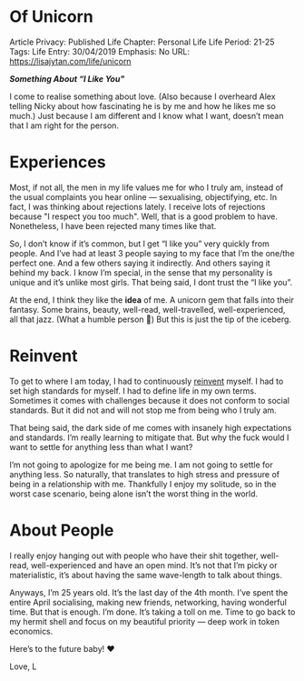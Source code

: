 # Of Unicorn

Article Privacy: Published
Life Chapter: Personal Life
Life Period: 21-25
Tags: Life
Entry: 30/04/2019
Emphasis: No
URL:  https://lisajytan.com/life/unicorn

***Something About “I Like You"***

I come to realise something about love. (Also because I overheard Alex telling Nicky about how fascinating he is by me and how he likes me so much.) Just because I am different and I know what I want, doesn’t mean that I am right for the person.

# Experiences

Most, if not all, the men in my life values me for who I truly am, instead of the usual complaints you hear online — sexualising, objectifying, etc. In fact, I was thinking about rejections lately. I receive lots of rejections because "I respect you too much". Well, that is a good problem to have.  Nonetheless, I have been rejected many times like that.

So, I don’t know if it’s common, but I get “I like you” very quickly from people. And I’ve had at least 3 people saying to my face that I’m the one/the perfect one. And a few others saying it indirectly. And others saying it behind my back. I know I’m special, in the sense that my personality is unique and it’s unlike most girls. That being said, I dont trust the “I like you”.

At the end, I think they like the **idea** of me. A unicorn gem that falls into their fantasy. Some brains, beauty, well-read, well-travelled, well-experienced, all that jazz. (What a humble person 🤣) But this is just the tip of the iceberg.

# Reinvent

To get to where I am today, I had to continuously [reinvent](https://lisajytan.com/life/becoming/) myself. I had to set high standards for myself. I had to define life in my own terms. Sometimes it comes with challenges because it does not conform to social standards. But it did not and will not stop me from being who I truly am.

That being said, the dark side of me comes with insanely high expectations and standards. I’m really learning to mitigate that. But why the fuck would I want to settle for anything less than what I want?

I’m not going to apologize for me being me. I am not going to settle for anything less. So naturally, that translates to high stress and pressure of being in a relationship with me. Thankfully I enjoy my solitude, so in the worst case scenario, being alone isn’t the worst thing in the world.

# **About People**

I really enjoy hanging out with people who have their shit together, well-read, well-experienced and have an open mind. It’s not that I’m picky or materialistic, it’s about having the same wave-length to talk about things. 

Anyways, I’m 25 years old. It’s the last day of the 4th month. I’ve spent the entire April socialising, making new friends, networking, having wonderful time. But that is enough. I’m done. It’s taking a toll on me. Time to go back to my hermit shell and focus on my beautiful priority — deep work in token economics.

Here’s to the future baby! ❤️

Love,
L
